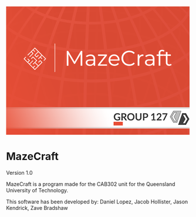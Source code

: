 ![alt text](https://github.com/KendrickwithCode/Maze-Design-Tool/blob/main/img/StartUp.png?raw=true)


# MazeCraft
Version 1.0

MazeCraft is a program made for the CAB302 unit for the Queensland University of Technology.

This software has been developed by: Daniel Lopez, Jacob Hollister, Jason Kendrick, Zave Bradshaw
